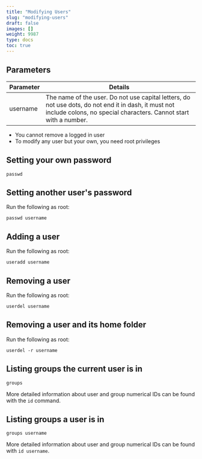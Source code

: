 ```yaml
---
title: "Modifying Users"
slug: "modifying-users"
draft: false
images: []
weight: 9987
type: docs
toc: true
---
```


## Parameters
|Parameter | Details |
| -------  |  -----  |
| username | The name of the user. Do not use capital letters, do not use dots, do not end it in dash, it must not include colons, no special characters. Cannot start with a number. |

 - You cannot remove a logged in user
 - To modify any user but your own, you need root privileges

## Setting your own password
````
passwd
````

## Setting another user's password
Run the following as root:
````
passwd username
````

## Adding a user
Run the following as root:
````
useradd username
````

## Removing a user
Run the following as root:
````
userdel username
````

## Removing a user and its home folder
Run the following as root:
````
userdel -r username
````

## Listing groups the current user is in
````
groups
````
More detailed information about user and group numerical IDs can be found with the `id` command.

## Listing groups a user is in
````
groups username
````
More detailed information about user and group numerical IDs can be found with `id username`.

